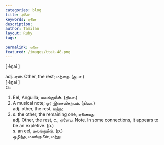 ```yaml
---
categories: blog
title: ஏனை
keywords: ஏனை
description: 
author: Tamilan
layout: Ruby
tags: 
 
permalink: ஏனை
featured: /images/ttak-48.png
---
```

  
[ ēṉaī ]  
  
adj. ஏன். Other, the rest; மற்றை. (சூடா.)  
[ ēṉai ]  
பெ  
1. Eel, Anguilla; மலங்குமீன். (திவா.)  
2. A musical note; ஓர் இசைவிகற்பம். (திவா.)  
adj. other, the rest, மற்ற;  
2. s. the other, the remaining one, ஏனையது  
adj. Other, the rest, c., ஏனைய. Note. In some connections, it appears to be an expletive. (p.)  
s. an eel, மலங்குமீன். (p.)  
ஒழிந்த, மலங்குமீன், மற்று